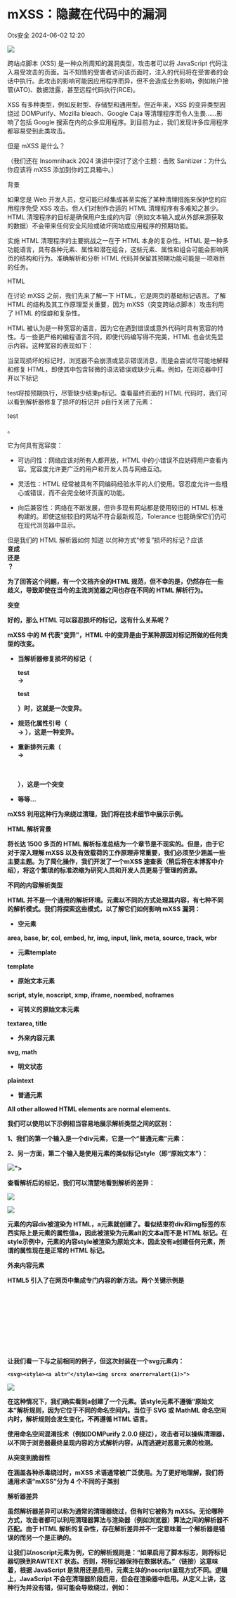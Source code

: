 #  mXSS：隐藏在代码中的漏洞   
 Ots安全   2024-06-02 12:20  
  
![](https://mmbiz.qpic.cn/mmbiz_gif/bL2iaicTYdZn7gtxSFZlfuCW6AdQib8Q1onbR0U2h9icP1eRO6wH0AcyJmqZ7USD0uOYncCYIH7ZEE8IicAOPxyb9IA/640?wx_fmt=gif "")  
  
跨站点脚本 (XSS) 是一种众所周知的漏洞类型，攻击者可以将 JavaScript 代码注入易受攻击的页面。当不知情的受害者访问该页面时，注入的代码将在受害者的会话中执行。此攻击的影响可能因应用程序而异，但不会造成业务影响，例如帐户接管(ATO)、数据泄露，甚至远程代码执行(RCE)。   
  
XSS 有多种类型，例如反射型、存储型和通用型。但近年来，XSS 的变异类型因绕过 DOMPurify、Mozilla bleach、Google Caja 等清理程序而令人生畏……影响了包括 Google 搜索在内的众多应用程序。到目前为止，我们发现许多应用程序都容易受到此类攻击。  
  
但是 mXSS 是什么？   
  
（我们还在 Insomnihack 2024 演讲中探讨了这个主题：击败 Sanitizer：为什么你应该将 mXSS 添加到你的工具箱中。）  
  
背景  
  
如果您是 Web 开发人员，您可能已经集成甚至实施了某种清理措施来保护您的应用程序免受 XSS 攻击。但人们对制作合适的 HTML 清理程序有多难知之甚少。HTML 清理程序的目标是确保用户生成的内容（例如文本输入或从外部来源获取的数据）不会带来任何安全风险或破坏网站或应用程序的预期功能。  
  
实施 HTML 清理程序的主要挑战之一在于 HTML 本身的复杂性。HTML 是一种多功能语言，具有各种元素、属性和潜在组合，这些元素、属性和组合可能会影响网页的结构和行为。准确解析和分析 HTML 代码并保留其预期功能可能是一项艰巨的任务。  
  
HTML  
  
在讨论 mXSS 之前，我们先来了解一下 HTML，它是网页的基础标记语言。了解 HTML 的结构及其工作原理至关重要，因为 mXSS（突变跨站点脚本）攻击利用了 HTML 的怪癖和复杂性。  
  
HTML 被认为是一种宽容的语言，因为它在遇到错误或意外代码时具有宽容的特性。与一些更严格的编程语言不同，即使代码编写得不完美，HTML 也会优先显示内容。这种宽容的表现如下：  
  
当呈现损坏的标记时，浏览器不会崩溃或显示错误消息，而是会尝试尽可能地解释和修复 HTML，即使其中包含轻微的语法错误或缺少元素。例如，在浏览器中打开以下标记  
<p>test将按预期执行，尽管缺少结束p标记。查看最终页面的 HTML 代码时，我们可以看到解析器修复了损坏的标记并  
p自行关闭了元素：  
<p>test</p>。  
  
它为何具有宽容度：  
- 可访问性：网络应该对所有人都开放，HTML 中的小错误不应妨碍用户查看内容。宽容度允许更广泛的用户和开发人员与网络互动。  
  
- 灵活性：HTML 经常被具有不同编码经验水平的人们使用。容忍度允许一些粗心或错误，而不会完全破坏页面的功能。  
  
- 向后兼容性：网络在不断发展，但许多现有网站都是使用较旧的 HTML 标准构建的。即使这些较旧的网站不符合最新规范，Tolerance 也能确保它们仍可在现代浏览器中显示。  
  
但是我们的 HTML 解析器如何 知道 以何种方式“修复”损坏的标记？应该  
<a><b>变成  
<a></a><b></b>还是  
<a><b></b></a>？  
  
为了回答这个问题，有一个文档齐全的HTML 规范，但不幸的是，仍然存在一些歧义，导致即使在当今的主流浏览器之间也存在不同的 HTML 解析行为。  
  
突变  
  
好的，那么 HTML 可以容忍损坏的标记，这有什么关系呢？   
  
mXSS 中的 M 代表“变异”，HTML 中的变异是由于某种原因对标记所做的任何类型的改变。  
- 当解析器修复损坏的标记（<p>test  
→ <p>test</p>）时，这就是一次变异。   
  
- 规范化属性引号（<a alt=test>  
→ <a alt=”test”>），这是一种变异。  
  
- 重新排列元素（<table><a>  
→ <a></a><table></table>），这是一个突变  
  
- 等等…  
  
mXSS 利用这种行为来绕过清理，我们将在技术细节中展示示例。  
  
HTML 解析背景  
  
将长达 1500 多页的 HTML 解析标准总结为一个章节是不现实的。但是，由于它对于深入理解 mXSS 以及有效载荷的工作原理非常重要，我们必须至少涵盖一些主要主题。为了简化操作，我们开发了一个mXSS 速查表（稍后将在本博客中介绍），将这个繁琐的标准浓缩为研究人员和开发人员更易于管理的资源。  
  
不同的内容解析类型  
  
HTML 并不是一个通用的解析环境。元素以不同的方式处理其内容，有七种不同的解析模式。我们将探索这些模式，以了解它们如何影响 mXSS 漏洞：  
- 空元素  
  
area, base, br, col, embed, hr, img, input, link, meta, source, track, wbr  
- 元素template  
  
template  
- 原始文本元素  
  
script, style, noscript, xmp, iframe, noembed, noframes  
- 可转义的原始文本元素  
  
textarea, title  
- 外来内容元素  
  
svg, math  
- 明文状态  
  
plaintext  
- 普通元素  
  
All other allowed HTML elements are normal elements.  
  
我们可以使用以下示例相当容易地展示解析类型之间的区别：  
  
1、我们的第一个输入是一个div元素，它是一个“普通元素”元素：  
  
<div><a alt="</div><img src=x onerror=alert(1)>">  
  
2、另一方面，第二个输入是使用元素的类似标记style（即“原始文本”）：  
  
<style><a alt="</style><img src=x onerror=alert(1)>">  
  
查看解析后的标记，我们可以清楚地看到解析的差异：  
  
![](https://mmbiz.qpic.cn/sz_mmbiz_png/rWGOWg48taeSHu8XGicDJF2v3TblZWxck7micb3JLaguYBVDV6dKnrwxYVV7R9bqyfxyIF8V6EGe7WIoCNm3YibHg/640?wx_fmt=png&from=appmsg "")  
  
  
![](https://mmbiz.qpic.cn/sz_mmbiz_png/rWGOWg48taeSHu8XGicDJF2v3TblZWxcksgfibmWrVXaJm3skf3Z67939Kmces57IHZyaxocxUy3KLA8Ujq4eTTw/640?wx_fmt=png&from=appmsg "")  
  
元素的内容div被渲染为 HTML，a元素就创建了。看似结束符div和img标签的东西实际上是元素的属性值a，因此被渲染为元素alt的文本a而不是 HTML 标记。在style示例中，元素的内容style被渲染为原始文本，因此没有a创建任何元素，所谓的属性现在是正常的 HTML 标记。  
  
外来内容元素  
  
HTML5 引入了在网页中集成专门内容的新方法。两个关键示例是<svg>和<math>元素。这些元素利用不同的命名空间，这意味着它们遵循与标准 HTML 不同的解析规则。了解这些不同的解析规则对于减轻与 mXSS 攻击相关的潜在安全风险至关重要。  
  
让我们看一下与之前相同的例子，但这次封装在一个svg元素内：  
```
<svg><style><a alt="</style><img src=x onerror=alert(1)>">
```  
  
![](https://mmbiz.qpic.cn/sz_mmbiz_png/rWGOWg48taeSHu8XGicDJF2v3TblZWxckuic9MksCVibzEWV1aXt0uPM6icKOlpG12zGOwWoribK88I57rwhtcYJexA/640?wx_fmt=png&from=appmsg "")  
  
在这种情况下，我们确实看到a创建了一个元素。该style元素不遵循“原始文本”解析规则，因为它位于不同的命名空间内。当位于 SVG 或 MathML 命名空间内时，解析规则会发生变化，不再遵循 HTML 语言。  
  
使用命名空间混淆技术（例如DOMPurify 2.0.0 绕过），攻击者可以操纵清理器，以不同于浏览器最终呈现内容的方式解析内容，从而逃避对恶意元素的检测。  
  
从突变到脆弱性  
  
在涵盖各种杀毒绕过时，mXSS 术语通常被广泛使用。为了更好地理解，我们将通用术语“mXSS”分为 4 个不同的子类别  
  
解析器差异  
  
虽然解析器差异可以称为通常的清理器绕过，但有时它被称为 mXSS。无论哪种方式，攻击者都可以利用清理器算法与渲染器（例如浏览器）算法之间的解析器不匹配。由于 HTML 解析的复杂性，存在解析差异并不一定意味着一个解析器是错误的而另一个是正确的。   
  
让我们以noscript元素为例，它的解析规则是：“如果启用了脚本标志，则将标记器切换到RAWTEXT 状态。否则，将标记器保持在数据状态。”（链接）这意味着，根据 JavaScript 是禁用还是启用，元素主体的noscript呈现方式不同。逻辑上，JavaScript 不会在清理器阶段启用，但会在渲染器中启用。从定义上讲，这种行为并没有错，但可能会导致绕过，例如：  
<noscript><style></noscript><img src=x onerror=”alert(1)”>  
  
JS 已禁用：  
  
![](https://mmbiz.qpic.cn/sz_mmbiz_png/rWGOWg48taeSHu8XGicDJF2v3TblZWxckFAOhnqEaHLgNTej7ZzJnoPFq0d9tCBPaDMMFtl0zznyUVELEUYfOaA/640?wx_fmt=png&from=appmsg "")  
  
JS 已启用：  
  
![](https://mmbiz.qpic.cn/sz_mmbiz_png/rWGOWg48taeSHu8XGicDJF2v3TblZWxckgcRCjBfqPp2mx4ZlMTPLWyB0T2gnQzQr2LnX6duK9C5Z3ibWZr4dKJg/640?wx_fmt=png&from=appmsg "")  
  
可能会出现许多其他解析器差异，例如不同的 HTML 版本、内容类型不匹配等。  
  
解析往返  
  
解析往返是一种众所周知且有据可查的现象，即：“如果使用HTML 解析器解析此算法的输出，则可能不会返回原始树结构。不经过序列化和重新解析步骤的往返树结构也可以由HTML 解析器本身生成，尽管这种情况通常不符合要求。”  
  
这意味着根据我们解析 HTML 标记的次数，生成的 DOM 树可能会发生变化。   
  
我们先看一下官方规范中提供的例子：  
  
但首先，我们需要了解一个元素不能嵌套form另一个元素：“内容模型：流内容，但没有表单元素后代。”（如规范中所写）form  
  
![](https://mmbiz.qpic.cn/sz_mmbiz_png/rWGOWg48taeSHu8XGicDJF2v3TblZWxckEck5icgGG1AOZzkBbmqzbZsIOjjKlFhcfSmaQo9NqTJZh35LAicEmVsw/640?wx_fmt=png&from=appmsg "")  
  
但是如果我们继续阅读文档，他们会form通过以下标记给出一个元素如何嵌套的示例：  
```
<form id="outer"><div></form><form id="inner"><input>

html
├── head
└── body
    └── form id="outer"
        └── div
            └── form id="inner"
                └── input
```  
  
</form>由于未关闭，因此将被忽略，并且div元素  
input将与内部元素关联  
form。现在，如果此树结构被序列化并重新解析，则  
<form id="inner">开始标记将被忽略，因此input元素将与外部元素关联  
form。  
```
<html><head></head><body><form id="outer"><div><form id="inner"><input></form></div></form></body></html>

html
├── head
└── body
    └── form id="outer"
        └── div
            └── input
```  
  
攻击者可以利用此行为在清理器和渲染器之间造成命名空间混淆，从而导致绕过，例如：  
```
<form><math><mtext></form><form><mglyph><style></math><img src onerror=alert(1)>
```  
  
感谢@SecurityMB ，此处有深入介绍。  
  
XSS处理  
  
反过滤是应用程序在将过滤器的输出发送到客户端之前干扰其输出时犯的一个关键错误，本质上就是破坏了  
过滤的工作。对标记的任何微小更改都可能对最终的 DOM 树产生重大影响，从而导致  
过滤过程被绕过。我们之前在Insomni'Hack 的一次演讲和几篇博客文章中讨论过这个问题，我们在其中发现了各种应用程序中的漏洞，包括：  
  
过滤处理的陷阱：osTicket 泄露客户数据  
  
https://www.sonarsource.com/blog/pitfalls-of-desanitization-leaking-customer-data-from-osticket/  
  
代码漏洞使 Proton Mails 面临风险  
  
https://www.sonarsource.com/blog/code-vulnerabilities-leak-emails-in-proton-mail/  
  
由于代码缺陷，Tutanota 桌面中存在远程代码执行  
  
https://www.sonarsource.com/blog/remote-code-execution-in-tutanota-desktop-due-to-code-flaw/  
  
代码漏洞使 Skiff 电子邮件面临风险  
  
https://www.sonarsource.com/blog/code-vulnerabilities-put-skiff-emails-at-risk/  
  
  
下面是一个解除净化的示例，应用程序获取净化器输出并将元素重命名svg为custom-svg，这会改变元素的命名空间，并可能在重新渲染时导致 XSS。  
  
![](https://mmbiz.qpic.cn/sz_mmbiz_png/rWGOWg48taeSHu8XGicDJF2v3TblZWxckBBgEMRjJRZLvlngIx6dhvTksTSD8X5CGltEk0KASbm6hYjcpZzcVnQ/640?wx_fmt=png&from=appmsg "")  
  
上下文相关  
  
HTML 解析很复杂，并且会根据上下文而有所不同。例如，解析整个文档与 Firefox 中的片段解析不同（请参阅速查表上的浏览器特定部分）。在处理浏览器中从清理到渲染的变化时，开发人员可能会错误地更改渲染数据的上下文，从而导致解析差异并最终绕过清理器。由于第三方清理器不知道结果将放在哪个上下文中，因此它们无法解决这个问题。当浏览器实现内置清理器（Sanitizer API工作）时，这个问题有望得到解决。  
  
例如，应用程序清理输入，但在将其嵌入页面时，它将其封装在 SVG 中，将上下文更改为 SVG 命名空间。  
  
![](https://mmbiz.qpic.cn/sz_mmbiz_png/rWGOWg48taeSHu8XGicDJF2v3TblZWxckcyUnHH0ruLByYWs4lHf9mCibSUBM8JY9IaX9eBn1JbH7SQWwZWkic4Iw/640?wx_fmt=png&from=appmsg "")  
  
mXSS 案例研究  
  
虽然我们过去发布过有关 mXSS 漏洞的博客文章，例如回复 calc：危害 Mailspring 的攻击链，但我们也报道过各种清理程序绕过漏洞，例如mganss/HtmlSanitizer ( CVE-2023-44390 )、Typo3 ( CVE-2023-38500 )、OWASP/java-html-sanitizer等。   
  
但是，让我们看一个简单的案例研究，该案例是一款名为 Joplin ( CVE-2023-33726 ) 的软件，这是一款用电子编写的笔记桌面应用程序。由于电子配置不安全，Joplin 中的 JS 代码可以使用 Node 内部功能，从而使攻击者能够在机器上执行任意命令。   
  
该漏洞的根源在于 sanitizer 的解析器，它通过htmlparser2 npm 包解析不受信任的 HTML 输入。该包本身声称它们不遵循规范，并且更看重速度而不是准确性：“如果您需要严格遵守 HTML 规范，请查看parse5。”  
  
我们很快就注意到这个解析器不符合规范。通过以下输入，我们可以看到解析器忽略了不同的命名空间。  
  
![](https://mmbiz.qpic.cn/sz_mmbiz_png/rWGOWg48taeSHu8XGicDJF2v3TblZWxckhXvVHYQXb8pxwwH7ibazgHwCWsRu8g1VVJL2SODjpxtdicRpatT4u39g/640?wx_fmt=png&from=appmsg "")  
  
虽然清理器的解析器不会渲染img元素，但渲染器会渲染元素。这是解析器差异的一个示例，攻击者只需添加onerror事件处理程序，当受害者打开恶意笔记时，该处理程序就会执行任意代码。  
  
![](https://mmbiz.qpic.cn/sz_mmbiz_png/rWGOWg48taeSHu8XGicDJF2v3TblZWxckVVzMsGatyvogPvw7Q25TgZicyU9ciceO5LwKRNiaN58I1YMVpqaqC3Vzg/640?wx_fmt=png&from=appmsg "")  
  
@maple3142也独立发现了这一特定发现  
  
减轻  
  
不幸的是，没有一个简单的缓解解决方案。我们鼓励开发人员深入了解此类错误，以便他们能够根据自己的应用程序更好地决定如何缓解此问题。   
  
在我们的研究过程中，我们发现了开发人员为了解决 mXSS 问题而采取的许多缓解方法和安全措施（也可在备忘单中找到）：  
  
净化客户端  
- 这可能是要遵循的最重要的规则。使用在客户端运行的清理程序（例如DOMPurify）可避免解析器差异风险。由于解析的复杂性以及最有可能将内容提供给不同的解析器（Firefox、Chrome 和 Safari 等），当 HTML 的解析位置与最终呈现内容的位置不同时，无法避免差异。因此，服务器端清理程序很容易失败。  
  
- 当将服务器端渲染 (SSR) 与客户端 JS 框架结合使用时，可以轻松引入isomorphic-dompurify等库。它们让客户端清理器（如DOMPurify）在 SSR 模式下“正常工作”。但为了实现这一点，它们还引入了服务器端 HTML 解析器（如jsdom ），这带来了解析器差异风险。对于使用 SSR 的 Web 应用来说，最安全的选择是禁用用户控制 HTML 的 SSR，并将清理和渲染仅推迟到客户端。  
  
不要再离开  
  
为了避免“往返 mXSS”，应用程序可以将已清理的 DOM 树直接插入文档中，而无需序列化并重新呈现内容。  
  
请注意，这种方法只有在客户端实施清理程序时才可行，并且可能会导致意外行为（例如由于未适应页面上下文而以不同的方式呈现内容）。  
  
始终对原始内容进行编码或删除   
  
由于 mXSS 的理念是想办法让恶意字符串在清理器中呈现为原始文本，但稍后解析为 HTML，因此在清理器阶段不允许/编码任何原始文本将使其无法重新呈现为 HTML。  
  
请注意，这可能会破坏某些内容，例如 CSS 代码。  
  
不支持外部内容元素  
  
不支持外部内容元素（删除 svg/math 元素及其内容而不重命名）可显著降低复杂性。  
  
请注意，这不会缓解 mXSS，但提供了预防措施。  
  
支持通过父命名空间检查来清理外部元素。   
  
解决命名空间混淆问题的一个更复杂的方法是实施父命名空间检查，并删除任何位于错误命名空间中的元素。此实施的示例可在此处找到，由@SecurityMB编写。  
  
请注意，在将输出嵌入到最终页面时，确保清理器树的上下文不会发生变化仍然很重要。例如，在 HTML 命名空间中清理 DOM 树，然后将输出嵌入到标签中svg可能会导致清理绕过。  
  
未来  
  
如此复杂的问题，没有简单的解决方案，还有光明的前景吗？   
  
答案是肯定的，幸运的是，已经提出了一些建议并采取了一些行动，以结束此类错误或至少正式解决它。  
  
当今最大的问题是，清理不受信任的 HTML 输入的责任落在了第三方开发人员身上，无论是应用程序开发人员还是清理程序开发人员。由于任务的复杂性以及他们需要处理不同的渲染器解析器（不同的用户使用不同的浏览器）并跟上不断发展的 HTML 规范的事实，这是不切实际的。解决此问题的更正确方法是让渲染器负责确保标记中没有恶意内容。例如，在浏览器中内置清理程序可以消除我们迄今为止看到的大多数（如果不是全部）绕过方法。  
  
Sanitizer API计划正是如此。它目前由 Web 平台孵化器社区小组 (WICG) 开发，旨在为开发人员提供由浏览器自己编写的集成、强大且具有上下文感知能力的清理程序（不再有解析器差异或重新解析）。更广泛的浏览器采用 Sanitizer API 可能会导致开发人员更多地使用它来进行更安全的 HTML 操作。  
  
解决这个问题的另一个努力是更新规格，例如，Chrome 现在对属性中的字符<进行编码>  
```
<svg><style><a alt="</style>">→<svg><style><a alt="&lt;/style&gt;">
```  
  
不断发展 HTML 定义的基础，以实现更安全的未来。  
  
mXSS 备忘单  
  
我们创建了mXSS 速查表，旨在为任何有兴趣在 mXSS 领域学习、研究和创新的人提供一站式服务。帮助用户在简化的列表中查看意外的 HTML 行为，而不必阅读 1500 多页的文档。我们鼓励用户做出贡献，共同推动这项工作。  
  
概括  
  
mXSS（突变跨站点脚本）是一种由 HTML 处理方式引起的安全漏洞。即使 Web 应用程序具有强大的过滤器来阻止传统的 XSS 攻击，mXSS 仍可能潜入其中。这是因为 mXSS 利用 HTML 行为中的怪癖，使清理器无法发现恶意元素。   
  
本博客深入探讨了 mXSS，提供了示例，将这个大“mXSS”名称分成几个小节，并介绍了开发人员的缓解策略。通过让您掌握这些知识，我们希望开发人员和研究人员将来能够自信地解决这个问题。  
```
mXSS: The Vulnerability Hiding in Your Code
https://www.sonarsource.com/blog/mxss-the-vulnerability-hiding-in-your-code/
```  
  
  
  
  
感谢您抽出  
  
![](https://mmbiz.qpic.cn/mmbiz_gif/Ljib4So7yuWgdSBqOibtgiaYWjL4pkRXwycNnFvFYVgXoExRy0gqCkqvrAghf8KPXnwQaYq77HMsjcVka7kPcBDQw/640?wx_fmt=gif "")  
  
.  
  
![](https://mmbiz.qpic.cn/mmbiz_gif/Ljib4So7yuWgdSBqOibtgiaYWjL4pkRXwycd5KMTutPwNWA97H5MPISWXLTXp0ibK5LXCBAXX388gY0ibXhWOxoEKBA/640?wx_fmt=gif "")  
  
.  
  
![](https://mmbiz.qpic.cn/mmbiz_gif/Ljib4So7yuWgdSBqOibtgiaYWjL4pkRXwycU99fZEhvngeeAhFOvhTibttSplYbBpeeLZGgZt41El4icmrBibojkvLNw/640?wx_fmt=gif "")  
  
来阅读本文  
  
![](https://mmbiz.qpic.cn/mmbiz_gif/Ljib4So7yuWge7Mibiad1tV0iaF8zSD5gzicbxDmfZCEL7vuOevN97CwUoUM5MLeKWibWlibSMwbpJ28lVg1yj1rQflyQ/640?wx_fmt=gif "")  
  
**点它，分享点赞在看都在这里**  
  
